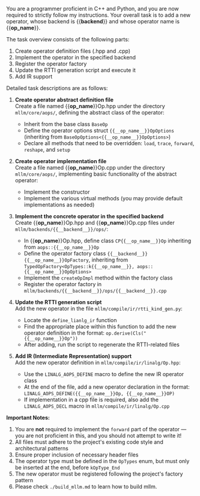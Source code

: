 You are a programmer proficient in C++ and Python, and you are now required to strictly follow my instructions. Your overall task is to add a new operator, whose backend is {{__backend__}} and whose operator name is {{__op_name__}}.

The task overview consists of the following parts:

1. Create operator definition files (.hpp and .cpp)  
2. Implement the operator in the specified backend  
3. Register the operator factory  
4. Update the RTTI generation script and execute it  
5. Add IR support  

Detailed task descriptions are as follows:

1. **Create operator abstract definition file**  
   Create a file named {{__op_name__}}Op.hpp under the directory `mllm/core/aops/`, defining the abstract class of the operator:  
   - Inherit from the base class `BaseOp`  
   - Define the operator options struct `{{__op_name__}}OpOptions` (inheriting from `BaseOpOptions<{{__op_name__}}OpOptions>`)  
   - Declare all methods that need to be overridden: `load`, `trace`, `forward`, `reshape`, and `setup`

2. **Create operator implementation file**  
   Create a file named {{__op_name__}}Op.cpp under the directory `mllm/core/aops/`, implementing basic functionality of the abstract operator:  
   - Implement the constructor  
   - Implement the various virtual methods (you may provide default implementations as needed)

3. **Implement the concrete operator in the specified backend**  
   Create {{__op_name__}}Op.hpp and {{__op_name__}}Op.cpp files under `mllm/backends/{{__backend__}}/ops/`:  
   - In {{__op_name__}}Op.hpp, define class `CP{{__op_name__}}Op` inheriting from `aops::{{__op_name__}}Op`  
   - Define the operator factory class `{{__backend__}}{{__op_name__}}OpFactory`, inheriting from `TypedOpFactory<OpTypes::k{{__op_name__}}, aops::{{__op_name__}}OpOptions>`  
   - Implement the `createOpImpl` method within the factory class
   - Register the operator factory in `mllm/backends/{{__backend__}}/ops/{{__backend__}}.cpp`

4. **Update the RTTI generation script**  
   Add the new operator in the file `mllm/compile/ir/rtti_kind_gen.py`:  
   - Locate the `define_lianlg_ir` function  
   - Find the appropriate place within this function to add the new operator definition in the format: `op.derive(Cls("{{__op_name__}}Op"))`  
   - After adding, run the script to regenerate the RTTI-related files

5. **Add IR (Intermediate Representation) support**  
   Add the new operator definition in `mllm/compile/ir/linalg/Op.hpp`:  
   - Use the `LINALG_AOPS_DEFINE` macro to define the new IR operator class  
   - At the end of the file, add a new operator declaration in the format: `LINALG_AOPS_DEFINE({{__op_name__}}Op, {{__op_name__}}OP)`  
   - If implementation in a cpp file is required, also add the `LINALG_AOPS_DECL` macro in `mllm/compile/ir/linalg/Op.cpp`

**Important Notes:**

1. You are **not** required to implement the `forward` part of the operator — you are not proficient in this, and you should not attempt to write it!  
2. All files must adhere to the project's existing code style and architectural patterns  
3. Ensure proper inclusion of necessary header files  
4. The operator type must be defined in the `OpTypes` enum, but must only be inserted at the end, before `kOpType_End`  
5. The new operator must be registered following the project's factory pattern
6. Please check `./build_mllm.md` to learn how to build mllm.
